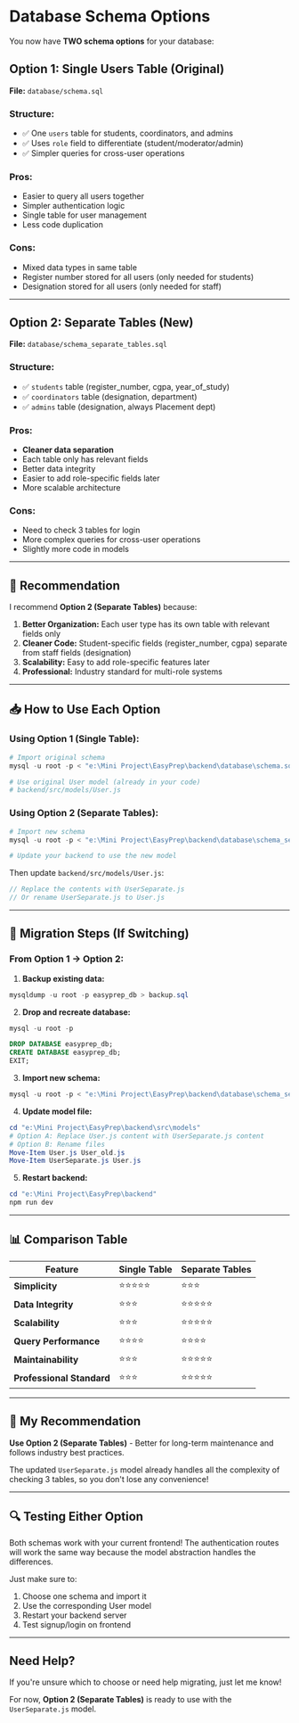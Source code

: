 # Database Schema Options

You now have **TWO schema options** for your database:

## Option 1: Single Users Table (Original)
**File:** `database/schema.sql`

### Structure:
- ✅ One `users` table for students, coordinators, and admins
- ✅ Uses `role` field to differentiate (student/moderator/admin)
- ✅ Simpler queries for cross-user operations

### Pros:
- Easier to query all users together
- Simpler authentication logic
- Single table for user management
- Less code duplication

### Cons:
- Mixed data types in same table
- Register number stored for all users (only needed for students)
- Designation stored for all users (only needed for staff)

---

## Option 2: Separate Tables (New)
**File:** `database/schema_separate_tables.sql`

### Structure:
- ✅ `students` table (register_number, cgpa, year_of_study)
- ✅ `coordinators` table (designation, department)
- ✅ `admins` table (designation, always Placement dept)

### Pros:
- **Cleaner data separation**
- Each table only has relevant fields
- Better data integrity
- Easier to add role-specific fields later
- More scalable architecture

### Cons:
- Need to check 3 tables for login
- More complex queries for cross-user operations
- Slightly more code in models

---

## 🎯 Recommendation

I recommend **Option 2 (Separate Tables)** because:

1. **Better Organization:** Each user type has its own table with relevant fields only
2. **Cleaner Code:** Student-specific fields (register_number, cgpa) separate from staff fields (designation)
3. **Scalability:** Easy to add role-specific features later
4. **Professional:** Industry standard for multi-role systems

---

## 📥 How to Use Each Option

### Using Option 1 (Single Table):
```powershell
# Import original schema
mysql -u root -p < "e:\Mini Project\EasyPrep\backend\database\schema.sql"

# Use original User model (already in your code)
# backend/src/models/User.js
```

### Using Option 2 (Separate Tables):  
```powershell
# Import new schema
mysql -u root -p < "e:\Mini Project\EasyPrep\backend\database\schema_separate_tables.sql"

# Update your backend to use the new model
```

Then update `backend/src/models/User.js`:
```javascript
// Replace the contents with UserSeparate.js
// Or rename UserSeparate.js to User.js
```

---

## 🔄 Migration Steps (If Switching)

### From Option 1 → Option 2:

1. **Backup existing data:**
```powershell
mysqldump -u root -p easyprep_db > backup.sql
```

2. **Drop and recreate database:**
```powershell
mysql -u root -p
```
```sql
DROP DATABASE easyprep_db;
CREATE DATABASE easyprep_db;
EXIT;
```

3. **Import new schema:**
```powershell
mysql -u root -p < "e:\Mini Project\EasyPrep\backend\database\schema_separate_tables.sql"
```

4. **Update model file:**
```powershell
cd "e:\Mini Project\EasyPrep\backend\src\models"
# Option A: Replace User.js content with UserSeparate.js content
# Option B: Rename files
Move-Item User.js User_old.js
Move-Item UserSeparate.js User.js
```

5. **Restart backend:**
```powershell
cd "e:\Mini Project\EasyPrep\backend"
npm run dev
```

---

## 📊 Comparison Table

| Feature | Single Table | Separate Tables |
|---------|--------------|-----------------|
| **Simplicity** | ⭐⭐⭐⭐⭐ | ⭐⭐⭐ |
| **Data Integrity** | ⭐⭐⭐ | ⭐⭐⭐⭐⭐ |
| **Scalability** | ⭐⭐⭐ | ⭐⭐⭐⭐⭐ |
| **Query Performance** | ⭐⭐⭐⭐ | ⭐⭐⭐⭐ |
| **Maintainability** | ⭐⭐⭐ | ⭐⭐⭐⭐⭐ |
| **Professional Standard** | ⭐⭐⭐ | ⭐⭐⭐⭐⭐ |

---

## 🎯 My Recommendation

**Use Option 2 (Separate Tables)** - Better for long-term maintenance and follows industry best practices.

The updated `UserSeparate.js` model already handles all the complexity of checking 3 tables, so you don't lose any convenience!

---

## 🔍 Testing Either Option

Both schemas work with your current frontend! The authentication routes will work the same way because the model abstraction handles the differences.

Just make sure to:
1. Choose one schema and import it
2. Use the corresponding User model
3. Restart your backend server
4. Test signup/login on frontend

---

## Need Help?

If you're unsure which to choose or need help migrating, just let me know! 

For now, **Option 2 (Separate Tables)** is ready to use with the `UserSeparate.js` model.
